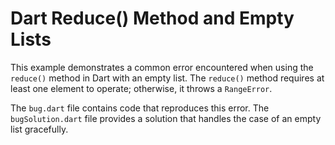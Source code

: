 # Dart Reduce() Method and Empty Lists

This example demonstrates a common error encountered when using the `reduce()` method in Dart with an empty list.  The `reduce()` method requires at least one element to operate; otherwise, it throws a `RangeError`.

The `bug.dart` file contains code that reproduces this error. The `bugSolution.dart` file provides a solution that handles the case of an empty list gracefully.